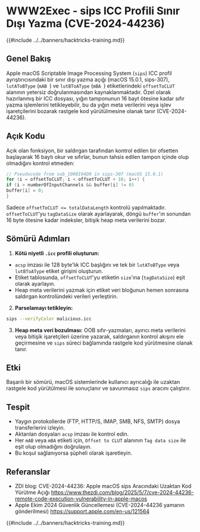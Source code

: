 # WWW2Exec - sips ICC Profili Sınır Dışı Yazma (CVE-2024-44236)

{{#include ../../banners/hacktricks-training.md}}

## Genel Bakış

Apple macOS Scriptable Image Processing System (`sips`) ICC profil ayrıştırıcısındaki bir sınır dışı yazma açığı (macOS 15.0.1, sips-307), `lutAToBType` (`mAB `) ve `lutBToAType` (`mBA `) etiketlerindeki `offsetToCLUT` alanının yetersiz doğrulanmasından kaynaklanmaktadır. Özel olarak hazırlanmış bir ICC dosyası, yığın tamponunun 16 bayt ötesine kadar sıfır yazma işlemlerini tetikleyebilir, bu da yığın meta verilerini veya işlev işaretçilerini bozarak rastgele kod yürütülmesine olanak tanır (CVE-2024-44236).

## Açık Kodu

Açık olan fonksiyon, bir saldırgan tarafından kontrol edilen bir ofsetten başlayarak 16 baytı okur ve sıfırlar, bunun tahsis edilen tampon içinde olup olmadığını kontrol etmeden:
```c
// Pseudocode from sub_1000194D0 in sips-307 (macOS 15.0.1)
for (i = offsetToCLUT; i < offsetToCLUT + 16; i++) {
if (i > numberOfInputChannels && buffer[i] != 0)
buffer[i] = 0;
}
```
Sadece `offsetToCLUT <= totalDataLength` kontrolü yapılmaktadır. `offsetToCLUT`'yu `tagDataSize` olarak ayarlayarak, döngü `buffer`'ın sonundan 16 byte ötesine kadar indeksler, bitişik heap meta verilerini bozar.

## Sömürü Adımları

1. **Kötü niyetli `.icc` profili oluşturun:**
- `acsp` imzası ile 128 byte'lık ICC başlığını ve tek bir `lutAToBType` veya `lutBToAType` etiket girişini oluşturun.
- Etiket tablosunda, `offsetToCLUT`'yu etiketin `size`'ına (`tagDataSize`) eşit olarak ayarlayın.
- Heap meta verilerini yazmak için etiket veri bloğunun hemen sonrasına saldırgan kontrolündeki verileri yerleştirin.
2. **Parselamayı tetikleyin:**

```bash
sips --verifyColor malicious.icc
```

3. **Heap meta veri bozulması:** OOB sıfır-yazmaları, ayırıcı meta verilerini veya bitişik işaretçileri üzerine yazarak, saldırganın kontrol akışını ele geçirmesine ve `sips` süreci bağlamında rastgele kod yürütmesine olanak tanır.

## Etki

Başarılı bir sömürü, macOS sistemlerinde kullanıcı ayrıcalığı ile uzaktan rastgele kod yürütülmesi ile sonuçlanır ve savunmasız `sips` aracını çalıştırır.

## Tespit

- Yaygın protokollerde (FTP, HTTP/S, IMAP, SMB, NFS, SMTP) dosya transferlerini izleyin.
- Aktarılan dosyaları `acsp` imzası ile kontrol edin.
- Her `mAB` veya `mBA` etiketi için, `Offset to CLUT` alanının `Tag data size` ile eşit olup olmadığını doğrulayın.
- Bu koşul sağlanıyorsa şüpheli olarak işaretleyin.

## Referanslar

- ZDI blog: CVE-2024-44236: Apple macOS sips Aracındaki Uzaktan Kod Yürütme Açığı
https://www.thezdi.com/blog/2025/5/7/cve-2024-44236-remote-code-execution-vulnerability-in-apple-macos
- Apple Ekim 2024 Güvenlik Güncellemesi (CVE-2024-44236 yamanın gönderilmesi)
https://support.apple.com/en-us/121564

{{#include ../../banners/hacktricks-training.md}}
